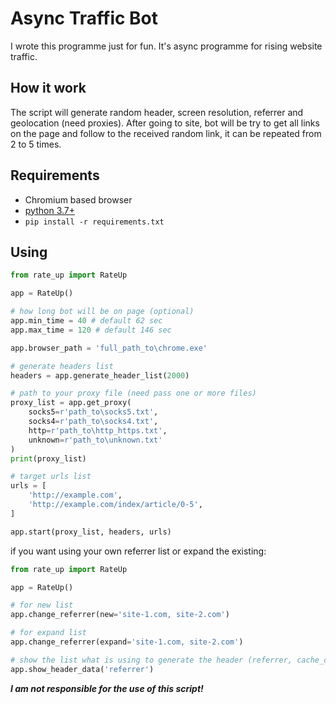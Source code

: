 # Async Traffic Bot
I wrote this programme just for fun. It's async programme for rising website traffic.
## How it work
The script will generate random header, screen resolution, referrer and geolocation (need proxies). After going to site, bot will be try to get all links on the page and follow to the received random link, it can be  repeated from 2 to 5 times.
## Requirements
* Chromium based browser
* [python 3.7+](https://www.python.org/)
* ```pip install -r requirements.txt```
## Using
```python
from rate_up import RateUp

app = RateUp()

# how long bot will be on page (optional)
app.min_time = 40 # default 62 sec
app.max_time = 120 # default 146 sec

app.browser_path = 'full_path_to\chrome.exe'

# generate headers list
headers = app.generate_header_list(2000)

# path to your proxy file (need pass one or more files)
proxy_list = app.get_proxy(
    socks5=r'path_to\socks5.txt',
    socks4=r'path_to\socks4.txt',
    http=r'path_to\http_https.txt',
    unknown=r'path_to\unknown.txt'
)
print(proxy_list)

# target urls list
urls = [
    'http://example.com',
    'http://example.com/index/article/0-5',
]

app.start(proxy_list, headers, urls)
```
if you want using your own referrer list or expand the existing:
```python
from rate_up import RateUp

app = RateUp()

# for new list
app.change_referrer(new='site-1.com, site-2.com')

# for expand list
app.change_referrer(expand='site-1.com, site-2.com')

# show the list what is using to generate the header (referrer, cache_control, accept, accept_encoding, user_agent)
app.show_header_data('referrer')
```
***I am not responsible for the use of this script!***
